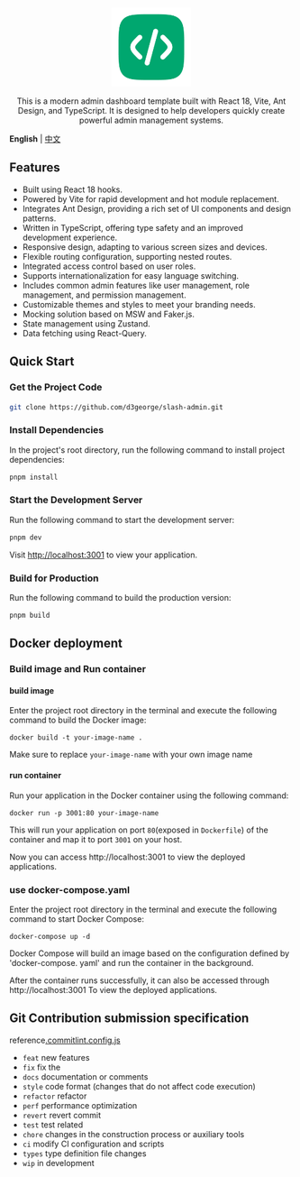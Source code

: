 <div align="center"> 
<br> 
<br>
<img src="./src/assets/images/logo.png" height="140" />
  <p>
    <p style="font-size: 14px">
      This is a modern admin dashboard template built with React 18, Vite, Ant Design, and TypeScript. It is designed to help developers quickly create powerful admin management systems.
    </p>
</div>

**English** | [中文](./README.zh-CN.md)

## Features

- Built using React 18 hooks.
- Powered by Vite for rapid development and hot module replacement.
- Integrates Ant Design, providing a rich set of UI components and design patterns.
- Written in TypeScript, offering type safety and an improved development experience.
- Responsive design, adapting to various screen sizes and devices.
- Flexible routing configuration, supporting nested routes.
- Integrated access control based on user roles.
- Supports internationalization for easy language switching.
- Includes common admin features like user management, role management, and permission management.
- Customizable themes and styles to meet your branding needs.
- Mocking solution based on MSW and Faker.js.
- State management using Zustand.
- Data fetching using React-Query.

## Quick Start

### Get the Project Code

```bash
git clone https://github.com/d3george/slash-admin.git
```

### Install Dependencies

In the project's root directory, run the following command to install project dependencies:

```bash
pnpm install
```

### Start the Development Server

Run the following command to start the development server:

```bash
pnpm dev
```

Visit [http://localhost:3001](http://localhost:3001) to view your application.

### Build for Production

Run the following command to build the production version:

```bash
pnpm build
```

## Docker deployment

### Build image and Run container

#### build image

Enter the project root directory in the terminal and execute the following command to build the Docker image:

```
docker build -t your-image-name .
```

Make sure to replace `your-image-name` with your own image name

#### run container

Run your application in the Docker container using the following command:

```
docker run -p 3001:80 your-image-name
```

This will run your application on port `80`(exposed in `Dockerfile`) of the container and map it to port `3001` on your host.

Now you can access http://localhost:3001 to view the deployed applications.

### use docker-compose.yaml

Enter the project root directory in the terminal and execute the following command to start Docker Compose:

```
docker-compose up -d
```

Docker Compose will build an image based on the configuration defined by 'docker-compose. yaml' and run the container in the background.

After the container runs successfully, it can also be accessed through http://localhost:3001 To view the deployed applications.

## Git Contribution submission specification

reference[.commitlint.config.js](./commitlint.config.js)

- `feat` new features
- `fix` fix the
- `docs` documentation or comments
- `style` code format (changes that do not affect code execution)
- `refactor` refactor
- `perf` performance optimization
- `revert` revert commit
- `test` test related
- `chore` changes in the construction process or auxiliary tools
- `ci` modify CI configuration and scripts
- `types` type definition file changes
- `wip` in development
